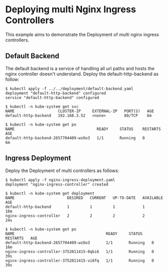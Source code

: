 # Deploying multi Nginx Ingress Controllers

This example aims to demonstrate the Deployment of multi nginx ingress controllers.

## Default Backend

The default backend is a service of handling all url paths and hosts the nginx controller doesn't understand. Deploy the default-http-backend as follow:

```console
$ kubectl apply -f ../../deployment/default-backend.yaml
deployment "default-http-backend" configured
service "default-http-backend" configured

$ kubectl -n kube-system get svc
NAME                   CLUSTER-IP     EXTERNAL-IP   PORT(S)   AGE
default-http-backend   192.168.3.52   <none>        80/TCP    6m

$ kubectl -n kube-system get po
NAME                                    READY     STATUS    RESTARTS   AGE
default-http-backend-2657704409-wz6o3   1/1       Running   0          6m
```

## Ingress Deployment

Deploy the Deployment of multi controllers as follows:

```console
$ kubectl apply -f nginx-ingress-deployment.yaml
deployment "nginx-ingress-controller" created

$ kubectl -n kube-system get deployment
NAME                       DESIRED   CURRENT   UP-TO-DATE   AVAILABLE   AGE
default-http-backend       1         1         1            1           16m
nginx-ingress-controller   2         2         2            2           24s

$ kubectl -n kube-system get po
NAME                                        READY     STATUS    RESTARTS   AGE
default-http-backend-2657704409-wz6o3       1/1       Running   0          16m
nginx-ingress-controller-3752011415-0qbi6   1/1       Running   0          39s
nginx-ingress-controller-3752011415-vi8fq   1/1       Running   0          39s
```
